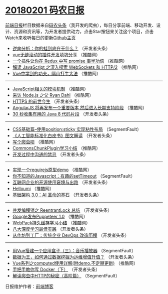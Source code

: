 # [20180201 码农日报](https://toutiao.qdkfweb.cn/date/2018/02/01)

[前端日报](https://qdkfweb.cn/c/news)栏目数据来自[码农头条](https://toutiao.qdkfweb.cn/)（我开发的爬虫），每日分享前端、移动开发、设计、资源和资讯等，为开发者提供动力，点击Star按钮来关注这个项目，点击Watch来收听每日的更新[Github主页](https://github.com/kujian/frontendDaily)
* [逆向分析：你的蛙到底在干什么？](https://toutiao.qdkfweb.cn/63998.html) （开发者头条）
* [vue无缝滚动的插件开发填坑分享](https://toutiao.qdkfweb.cn/64052.html) （推酷网）
* [一个插件让你在 Redux 中写 promise 事半功倍](https://toutiao.qdkfweb.cn/64055.html) （推酷网）
* [解读 JavaScript 之深入探索 WebSockets 和 HTTP/2](https://toutiao.qdkfweb.cn/64044.html) （推酷网）
* [Vue中学到的功夫，隔山打牛大法](https://toutiao.qdkfweb.cn/64050.html) （推酷网）

***
* [JavaScript相关的模块机制](https://toutiao.qdkfweb.cn/64053.html) （推酷网）
* [采访 Node.js 之父 Ryan Dahl](https://toutiao.qdkfweb.cn/64042.html) （推酷网）
* [HTTPS 的前世今生](https://toutiao.qdkfweb.cn/64003.html) （开发者头条）
* [AngularJS 将再发布一个重要版本 然后进入长期支持阶段](https://toutiao.qdkfweb.cn/64057.html) （推酷网）
* [30 秒收集有用的 Java 8 代码片段](https://toutiao.qdkfweb.cn/64009.html) （开发者头条）

***
* [CSS基础篇&#8211;使用position:sticky 实现粘性布局](https://toutiao.qdkfweb.cn/63991.html) （SegmentFault）
* [《人工智能标准化白皮书》图文解读](https://toutiao.qdkfweb.cn/64021.html) （开发者头条）
* [写个爬虫呗](https://toutiao.qdkfweb.cn/64051.html) （推酷网）
* [CommonsChunkPlugin学习小结](https://toutiao.qdkfweb.cn/64045.html) （推酷网）
* [开发过程中沟通的禁忌](https://toutiao.qdkfweb.cn/64013.html) （开发者头条）

***
* [实现一个requirejs原型demo](https://toutiao.qdkfweb.cn/64054.html) （推酷网）
* [你不知道的Javascript：有趣的setTimeout](https://toutiao.qdkfweb.cn/63992.html) （SegmentFault）
* [互联网企业的开源使用窘境与出路](https://toutiao.qdkfweb.cn/64005.html) （开发者头条）
* [Helloumi](https://toutiao.qdkfweb.cn/64047.html) （推酷网）
* [基础架构 3.0：AI 革命的基石](https://toutiao.qdkfweb.cn/64019.html) （开发者头条）

***
* [并发编程锁之 ReentrantLock 总结](https://toutiao.qdkfweb.cn/64004.html) （开发者头条）
* [Google发布Puppeteer 1.0](https://toutiao.qdkfweb.cn/64056.html) （推酷网）
* [WebPack持久缓存学习小结](https://toutiao.qdkfweb.cn/64049.html) （推酷网）
* [八大深度学习最佳实践](https://toutiao.qdkfweb.cn/64022.html) （开发者头条）
* [从作坊到工厂：传统企业 DevOps 改造历程](https://toutiao.qdkfweb.cn/64001.html) （开发者头条）

***
* [用Vue搭建一个应用盒子（三）：音乐播放器](https://toutiao.qdkfweb.cn/63990.html) （SegmentFault）
* [数据为王，如何通过数据挖掘为运维增值升值？](https://toutiao.qdkfweb.cn/64002.html) （开发者头条）
* [Vue系列之computed使用详解(附demo,不定期更新)](https://toutiao.qdkfweb.cn/64043.html) （推酷网）
* [手把手教你写 Docker（下）](https://toutiao.qdkfweb.cn/64006.html) （开发者头条）
* [解读爬虫中HTTP的秘密（高阶篇）](https://toutiao.qdkfweb.cn/63984.html) （SegmentFault）

日报维护作者：[前端博客](https://qdkfweb.cn/) 
